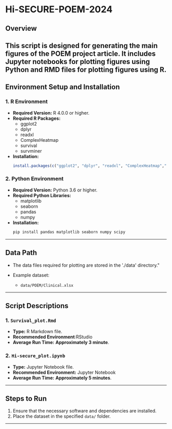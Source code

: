 # Hi-SECURE-POEM-2024
## Overview
This script is designed for generating the main figures of the POEM project article. It includes Jupyter notebooks for plotting figures using Python and RMD files for plotting figures using R.
---

## Environment Setup and Installation
### 1. **R Environment**
- **Required Version:** R 4.0.0 or higher.
- **Required R Packages:**
  - ggplot2
  - dplyr
  - readxl
  - ComplexHeatmap
  - survival
  - survminer
- **Installation:**
  ```R
  install.packages(c("ggplot2", "dplyr", "readxl", "ComplexHeatmap","survival","survminer"))
  ```

### 2. **Python Environment**
- **Required Version:** Python 3.6 or higher.
- **Required Python Libraries:**
  - matplotlib
  - seaborn
  - pandas
  - numpy
- **Installation:**
  ```bash
  pip install pandas matplotlib seaborn numpy scipy
  ```

---

## Data Path

- The data files required for plotting are stored in the './data' directory."

- Example dataset:
  - `data/POEM/Clinical.xlsx`

---

## Script Descriptions

### 1. **`Survival_plot.Rmd`**
- **Type:** R Markdown file.
- **Recommended Environment**:RStudio
- **Average Run Time:** **Approximately 3 minute**.

### 2. **`Hi-secure_plot.ipynb`**
- **Type:** Jupyter Notebook file.
- **Recommended Environment:** Jupyter Notebook
- **Average Run Time:** **Approximately 5 minutes**.
---
## Steps to Run

1. Ensure that the necessary software and dependencies are installed.
2. Place the dataset in the specified `data/` folder.

---
